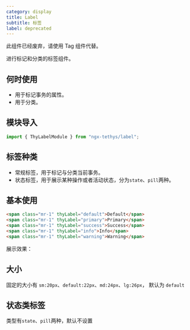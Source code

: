 ```yaml
---
category: display
title: Label
subtitle: 标签
label: deprecated
---
```


<alert type="warning">此组件已经废弃，请使用 Tag 组件代替。</alert>

<alert>进行标记和分类的标签组件。</alert>

## 何时使用

- 用于标记事务的属性。
- 用于分类。


## 模块导入
```ts
import { ThyLabelModule } from "ngx-tethys/label";
```


## 标签种类
- 常规标签，用于标记与分类当前事务。
- 状态标签，用于展示某种操作或者活动状态，分为`state`、`pill`两种。



## 基本使用

```html
<span class="mr-1" thyLabel="default">Default</span>
<span class="mr-1" thyLabel="primary">Primary</span>
<span class="mr-1" thyLabel="success">Success</span>
<span class="mr-1" thyLabel="info">Info</span>
<span class="mr-1" thyLabel="warning">Warning</span>
```

展示效果：

<example name="thy-label-basic-example" inline/>


## 大小
  固定的大小有 `sm:20px`、`default:22px`、`md:24px`、`lg:26px`， 默认为 `default`
  <example name="thy-label-size-example" inline/>


## 状态类标签
  类型有`state`、`pill`两种，默认不设置
  <example name="thy-label-type-example" inline/>
   
